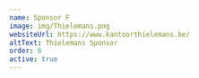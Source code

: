 ```yaml
---
name: Sponsor F
image: img/Thielemans.png
websiteUrl: https://www.kantoorthielemans.be/
altText: Thielemans Sponsor
order: 6
active: true
---
```



